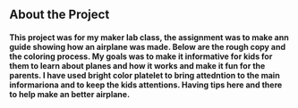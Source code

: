 
## About the Project 



#### This project was for my maker lab class, the assignment was to make ann guide showing how an airplane was made. Below are the rough copy and the coloring process. My goals was to make it informative for kids for them to learn about planes and how it works and make it fun for the parents. I have used bright color platelet to bring attedntion to the main informariona and to keep the kids attentions. Having tips here and there to help make an better airplane. 